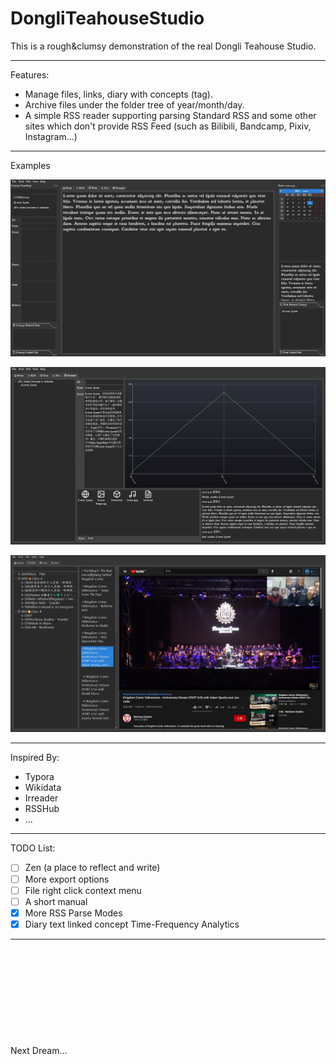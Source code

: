 # DongliTeahouseStudio

This is a rough&clumsy demonstration of the real Dongli Teahouse Studio.

---

Features:

- Manage files, links, diary with concepts (tag).
- Archive files under the folder tree of year/month/day.
- A simple RSS reader supporting parsing Standard RSS and some other sites which don't provide RSS Feed (such as Bilibili, Bandcamp, Pixiv, Instagram...)

---

Examples

![Example1](./Manual/Example1.jpg)

![Example1](./Manual/Example2.jpg)

![Example1](./Manual/Example3.jpg)

---

Inspired By:

- Typora
- Wikidata
- Irreader
- RSSHub
- ...

---

TODO List:

- [ ] Zen (a place to reflect and write)
- [ ] More export options
- [ ] File right click context menu
- [ ] A short manual
- [x] More RSS Parse Modes
- [x] Diary text linked concept Time-Frequency Analytics

---

 
 
  

  

   

     

Next Dream...

